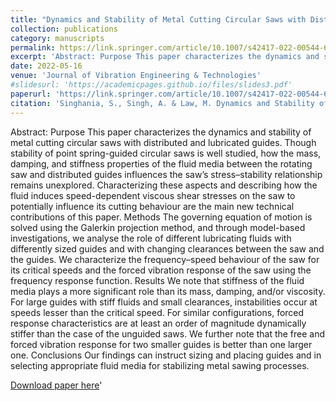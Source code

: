 ```yaml
---
title: "Dynamics and Stability of Metal Cutting Circular Saws with Distributed and Lubricated Guides"
collection: publications
category: manuscripts
permalink: https://link.springer.com/article/10.1007/s42417-022-00544-6
excerpt: 'Abstract: Purpose This paper characterizes the dynamics and stability of metal cutting circular saws with distributed and lubricated guides. Though stability of point spring-guided circular saws is well studied, how the mass, damping, and stiffness properties of the fluid media between the rotating saw and distributed guides influences the saw’s stress–stability relationship remains unexplored. Characterizing these aspects and describing how the fluid induces speed-dependent viscous shear stresses on the saw to potentially influence its cutting behaviour are the main new technical contributions of this paper. Methods The governing equation of motion is solved using the Galerkin projection method, and through model-based investigations, we analyse the role of different lubricating fluids with differently sized guides and with changing clearances between the saw and the guides. We characterize the frequency–speed behaviour of the saw for its critical speeds and the forced vibration response of the saw using the frequency response function. Results We note that stiffness of the fluid media plays a more significant role than its mass, damping, and/or viscosity. For large guides with stiff fluids and small clearances, instabilities occur at speeds lesser than the critical speed. For similar configurations, forced response characteristics are at least an order of magnitude dynamically stiffer than the case of the unguided saws. We further note that the free and forced vibration response for two smaller guides is better than one larger one. Conclusions Our findings can instruct sizing and placing guides and in selecting appropriate fluid media for stabilizing metal sawing processes.'
date: 2022-05-16
venue: 'Journal of Vibration Engineering & Technologies'
#slidesurl: 'https://academicpages.github.io/files/slides3.pdf'
paperurl: 'https://link.springer.com/article/10.1007/s42417-022-00544-6'
citation: 'Singhania, S., Singh, A. & Law, M. Dynamics and Stability of Metal Cutting Circular Saws with Distributed and Lubricated Guides. J. Vib. Eng. Technol. 10, 3119–3131 (2022). https://doi.org/10.1007/s42417-022-00544-6'
---
```

Abstract: Purpose This paper characterizes the dynamics and stability of metal cutting circular saws with distributed and lubricated guides. Though stability of point spring-guided circular saws is well studied, how the mass, damping, and stiffness properties of the fluid media between the rotating saw and distributed guides influences the saw’s stress–stability relationship remains unexplored. Characterizing these aspects and describing how the fluid induces speed-dependent viscous shear stresses on the saw to potentially influence its cutting behaviour are the main new technical contributions of this paper. Methods The governing equation of motion is solved using the Galerkin projection method, and through model-based investigations, we analyse the role of different lubricating fluids with differently sized guides and with changing clearances between the saw and the guides. We characterize the frequency–speed behaviour of the saw for its critical speeds and the forced vibration response of the saw using the frequency response function. Results We note that stiffness of the fluid media plays a more significant role than its mass, damping, and/or viscosity. For large guides with stiff fluids and small clearances, instabilities occur at speeds lesser than the critical speed. For similar configurations, forced response characteristics are at least an order of magnitude dynamically stiffer than the case of the unguided saws. We further note that the free and forced vibration response for two smaller guides is better than one larger one. Conclusions Our findings can instruct sizing and placing guides and in selecting appropriate fluid media for stabilizing metal sawing processes.

[Download paper here](https://link.springer.com/article/10.1007/s42417-022-00544-6)'
